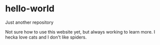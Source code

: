 # hello-world
Just another repository

Not sure how to use this website yet, but always working to learn more. I hecka love cats and I don't like spiders.
